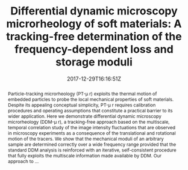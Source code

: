 ---
title: "Differential dynamic microscopy microrheology of soft materials: A tracking-free determination of the frequency-dependent loss and storage moduli"
authors:
- Paolo Edera
- Davide Bergamini
- Véronique Trappe
- Fabio Giavazzi
- admin

author_notes:
- ""
- ""
- ""
- "Corresponding author"
- "Corresponding author"
date: "2017-12-29T16:16:51Z"
doi: "10.1103/physrevmaterials.1.073804"

# Schedule page publish date (NOT publication's date).
publishDate: "2024-04-15T00:00:00Z"

# Publication type.
# Legend: 0 = Uncategorized; 1 = Conference paper; 2 = Journal article;
# 3 = Preprint / Working Paper; 4 = Report; 5 = Book; 6 = Book section;
# 7 = Thesis; 8 = Patent
publication_types: ["article-journal"]

# Publication name and optional abbreviated publication name.
publication: "*Physical Review Materials* **1**, 073804"
publication_short: "*Phys. Rev. Mater.* **1**, 073804"

abstract: "Particle-tracking microrheology (PT-μ r) exploits the thermal motion of embedded particles to probe the local mechanical properties of soft materials. Despite its appealing conceptual simplicity, PT-μ r requires calibration procedures and operating assumptions that constitute a practical barrier to its wider application. Here we demonstrate differential dynamic microscopy microrheology (DDM-μ r), a tracking-free approach based on the multiscale, temporal correlation study of the image intensity fluctuations that are observed in microscopy experiments as a consequence of the translational and rotational motion of the tracers. We show that the mechanical moduli of an arbitrary sample are determined correctly over a wide frequency range provided that the standard DDM analysis is reinforced with an iterative, self-consistent procedure that fully exploits the multiscale information made available by DDM. Our approach to …"

# Summary. An optional shortened abstract.
summary:

tags:
#- tag1
#- tag2
featured: false

links:
#- name: Link
#  url: "link..."
#url_pdf: ''
#url_code: ''
#url_dataset: ''
#url_poster: ''
#url_project: ''
#url_slides: ''
#url_source: ''
#url_video: ''

# Featured image
# To use, add an image named `featured.jpg/png` to your page's folder. 
#image:
#  caption: ""
#  focal_point: ""
#  preview_only: false

# Associated Projects (optional).
#   Associate this publication with one or more of your projects.
#   Simply enter your project's folder or file name without extension.
#   E.g. `internal-project` references `content/project/internal-project/index.md`.
#   Otherwise, set `projects: []`.
projects: []

# Slides (optional).
#   Associate this publication with Markdown slides.
#   Simply enter your slide deck's filename without extension.
#   E.g. `slides: "example"` references `content/slides/example/index.md`.
#   Otherwise, set `slides: ""`.
slides:

# Comments (optional).
#   Enable comments in the page.
commentable: false
---